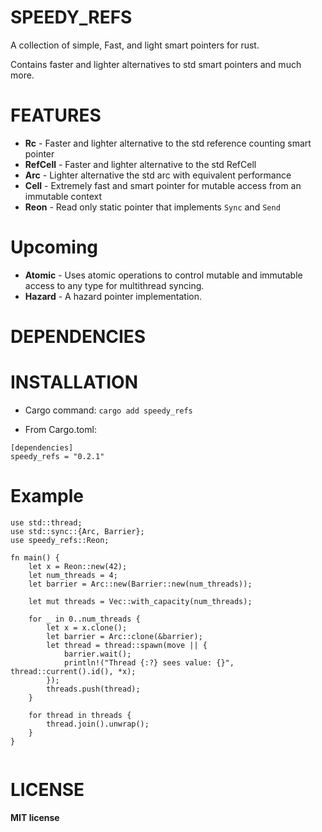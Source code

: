 # SPEEDY_REFS

A collection of simple, Fast, and light smart pointers for rust.

Contains faster and lighter alternatives to std smart pointers and much more.

# FEATURES

- **Rc** - Faster and lighter alternative to the std reference counting smart pointer
- **RefCell** - Faster and lighter alternative to the std RefCell
- **Arc** - Lighter alternative the std arc with equivalent performance
- **Cell** - Extremely fast and smart pointer for mutable access from an immutable context
- **Reon** - Read only static pointer that implements `Sync` and `Send`

# Upcoming
- **Atomic** - Uses atomic operations to control mutable and immutable access to any type for multithread syncing.
- **Hazard** - A hazard pointer implementation.


# DEPENDENCIES



# INSTALLATION

* Cargo command:
`cargo add speedy_refs`

* From Cargo.toml: 
```
[dependencies]
speedy_refs = "0.2.1"
```

# Example
```
use std::thread;
use std::sync::{Arc, Barrier};
use speedy_refs::Reon;

fn main() {
    let x = Reon::new(42);
    let num_threads = 4;
    let barrier = Arc::new(Barrier::new(num_threads));

    let mut threads = Vec::with_capacity(num_threads);

    for _ in 0..num_threads {
        let x = x.clone();
        let barrier = Arc::clone(&barrier);
        let thread = thread::spawn(move || {
            barrier.wait();
            println!("Thread {:?} sees value: {}", thread::current().id(), *x);
        });
        threads.push(thread);
    }

    for thread in threads {
        thread.join().unwrap();
    }
}


```

# LICENSE
**MIT license**